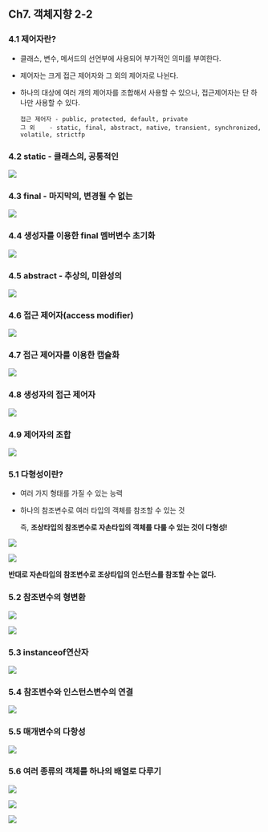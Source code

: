 ## Ch7. 객체지향 2-2

### 4.1 제어자란?

- 클래스, 변수, 메서드의 선언부에 사용되어 부가적인 의미를 부여한다.

- 제어자는 크게 접근 제어자와 그 외의 제어자로 나뉜다.

- 하나의 대상에 여러 개의 제어자를 조합해서 사용할 수 있으나, 접근제어자는 단 하나만 사용할 수 있다.

  ```
  접근 제어자 - public, protected, default, private
  그 외 	 - static, final, abstract, native, transient, synchronized, volatile, strictfp
  ```


### 4.2 static - 클래스의, 공통적인

![](C:\Users\IBK\Desktop\Java\200121_자바객체지향2\capture\21.PNG)



### 4.3 final - 마지막의, 변경될 수 없는

![](C:\Users\IBK\Desktop\Java\200121_자바객체지향2\capture\22.PNG)



### 4.4 생성자를 이용한 final 멤버변수 초기화

![](C:\Users\IBK\Desktop\Java\200121_자바객체지향2\capture\23.PNG)



### 4.5 abstract - 추상의, 미완성의

![](C:\Users\IBK\Desktop\Java\200121_자바객체지향2\capture\24.PNG)



### 4.6 접근 제어자(access modifier)

![](C:\Users\IBK\Desktop\Java\200121_자바객체지향2\capture\25.PNG)



### 4.7 접근 제어자를 이용한 캡슐화

![](C:\Users\IBK\Desktop\Java\200121_자바객체지향2\capture\26.PNG)



### 4.8 생성자의 접근 제어자

![](C:\Users\IBK\Desktop\Java\200121_자바객체지향2\capture\27.PNG)



### 4.9 제어자의 조합

![](C:\Users\IBK\Desktop\Java\200121_자바객체지향2\capture\28.PNG)



### 5.1 다형성이란?

- 여러 가지 형태를 가질 수 있는 능력

- 하나의 참조변수로 여러 타입의 객체를 참조할 수 있는 것

  즉, __조상타입의 참조변수로 자손타입의 객체를 다룰 수 있는 것이 다형성!__

![](C:\Users\IBK\Desktop\Java\200121_자바객체지향2\capture\29.PNG)



![](C:\Users\IBK\Desktop\Java\200121_자바객체지향2\capture\30.PNG)

__반대로 자손타입의 참조변수로 조상타입의 인스턴스를 참조할 수는 없다.__



### 5.2 참조변수의 형변환

![](C:\Users\IBK\Desktop\Java\200121_자바객체지향2\capture\31.PNG)

![](C:\Users\IBK\Desktop\Java\200121_자바객체지향2\capture\32.PNG)



### 5.3 instanceof연산자

![](C:\Users\IBK\Desktop\Java\200121_자바객체지향2\capture\33.PNG)



### 5.4 참조변수와 인스턴스변수의 연결

![](C:\Users\IBK\Desktop\Java\200121_자바객체지향2\capture\34.PNG)



### 5.5 매개변수의 다항성

![](C:\Users\IBK\Desktop\Java\200121_자바객체지향2\capture\35.PNG)



### 5.6 여러 종류의 객체를 하나의 배열로 다루기

![](C:\Users\IBK\Desktop\Java\200121_자바객체지향2\capture\36.PNG)

![](C:\Users\IBK\Desktop\Java\200121_자바객체지향2\capture\37.PNG)

![](C:\Users\IBK\Desktop\Java\200121_자바객체지향2\capture\38.PNG)

